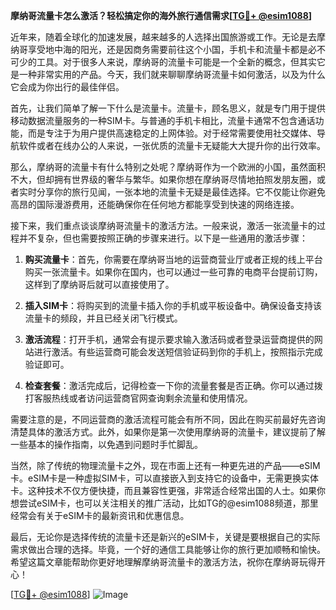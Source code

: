 **摩纳哥流量卡怎么激活？轻松搞定你的海外旅行通信需求[[TG💪+ @esim1088](https://t.me/s/esim1088)]**

近年来，随着全球化的加速发展，越来越多的人选择出国旅游或工作。无论是去摩纳哥享受地中海的阳光，还是因商务需要前往这个小国，手机卡和流量卡都是必不可少的工具。对于很多人来说，摩纳哥的流量卡可能是一个全新的概念，但其实它是一种非常实用的产品。今天，我们就来聊聊摩纳哥流量卡如何激活，以及为什么它会成为你出行的最佳伴侣。

首先，让我们简单了解一下什么是流量卡。流量卡，顾名思义，就是专门用于提供移动数据流量服务的一种SIM卡。与普通的手机卡相比，流量卡通常不包含通话功能，而是专注于为用户提供高速稳定的上网体验。对于经常需要使用社交媒体、导航软件或者在线办公的人来说，一张优质的流量卡无疑能大大提升你的出行效率。

那么，摩纳哥的流量卡有什么特别之处呢？摩纳哥作为一个欧洲的小国，虽然面积不大，但却拥有世界级的奢华与繁华。如果你想在摩纳哥尽情地拍照发朋友圈，或者实时分享你的旅行见闻，一张本地的流量卡无疑是最佳选择。它不仅能让你避免高昂的国际漫游费用，还能确保你在任何地方都能享受到快速的网络连接。

接下来，我们重点谈谈摩纳哥流量卡的激活方法。一般来说，激活一张流量卡的过程并不复杂，但也需要按照正确的步骤来进行。以下是一些通用的激活步骤：

1. **购买流量卡**：首先，你需要在摩纳哥当地的运营商营业厅或者正规的线上平台购买一张流量卡。如果你在国内，也可以通过一些可靠的电商平台提前订购，这样到了摩纳哥后就可以直接使用了。

2. **插入SIM卡**：将购买到的流量卡插入你的手机或平板设备中。确保设备支持该流量卡的频段，并且已经关闭飞行模式。

3. **激活流程**：打开手机，通常会有提示要求输入激活码或者登录运营商提供的网站进行激活。有些运营商可能会发送短信验证码到你的手机上，按照指示完成验证即可。

4. **检查套餐**：激活完成后，记得检查一下你的流量套餐是否正确。你可以通过拨打客服热线或者访问运营商官网查询剩余流量和使用情况。

需要注意的是，不同运营商的激活流程可能会有所不同，因此在购买前最好先咨询清楚具体的激活方式。此外，如果你是第一次使用摩纳哥的流量卡，建议提前了解一些基本的操作指南，以免遇到问题时手忙脚乱。

当然，除了传统的物理流量卡之外，现在市面上还有一种更先进的产品——eSIM卡。eSIM卡是一种虚拟SIM卡，可以直接嵌入到支持它的设备中，无需更换实体卡。这种技术不仅方便快捷，而且兼容性更强，非常适合经常出国的人士。如果你想尝试eSIM卡，也可以关注相关的推广活动，比如TG的@esim1088频道，那里经常会有关于eSIM卡的最新资讯和优惠信息。

最后，无论你是选择传统的流量卡还是新兴的eSIM卡，关键是要根据自己的实际需求做出合理的选择。毕竟，一个好的通信工具能够让你的旅行更加顺畅和愉快。希望这篇文章能帮助你更好地理解摩纳哥流量卡的激活方法，祝你在摩纳哥玩得开心！

[[TG💪+ @esim1088](https://t.me/s/esim1088)] 
![Image](https://i.postimg.cc/4NQfJmqS/Snipaste-2025-05-13-00-14-12.png)